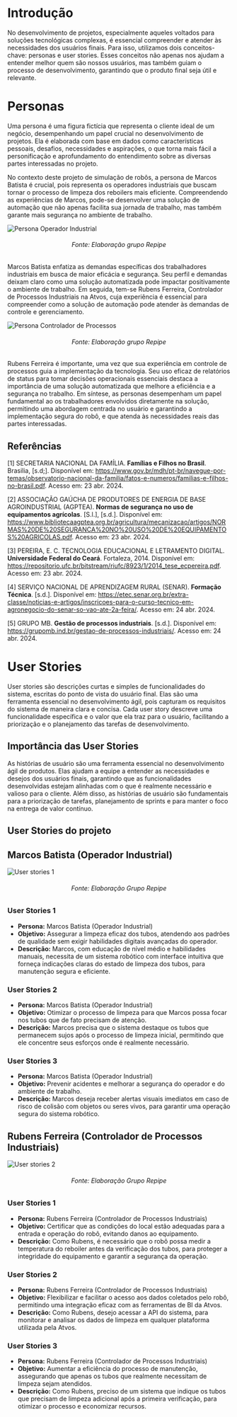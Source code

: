 # Introdução
No desenvolvimento de projetos, especialmente aqueles voltados para soluções tecnológicas complexas, é essencial compreender e atender às necessidades dos usuários finais. Para isso, utilizamos dois conceitos-chave: personas e user stories. Esses conceitos não apenas nos ajudam a entender melhor quem são nossos usuários, mas também guiam o processo de desenvolvimento, garantindo que o produto final seja útil e relevante.

# Personas

Uma persona é uma figura fictícia que representa o cliente ideal de um negócio, desempenhando um papel crucial no desenvolvimento de projetos. Ela é elaborada com base em dados como características pessoais, desafios, necessidades e aspirações, o que torna mais fácil a personificação e aprofundamento do entendimento sobre as diversas partes interessadas no projeto.

No contexto deste projeto de simulação de robôs, a persona de Marcos Batista é crucial, pois representa os operadores industriais que buscam tornar o processo de limpeza dos reboilers mais eficiente. Compreendendo as experiências de Marcos, pode-se desenvolver uma solução de automação que não apenas facilita sua jornada de trabalho, mas também garante mais segurança no ambiente de trabalho. 

![Persona Operador Industrial](/img/sprint_1/persona-marcos.png)
<h6 align="center"> Fonte: Elaboração grupo Repipe </h6>

Marcos Batista  enfatiza as demandas específicas dos trabalhadores industriais em busca de maior eficácia e segurança. Seu perfil e demandas deixam claro como uma solução automatizada pode impactar positivamente o ambiente de trabalho.
Em seguida, tem-se Rubens Ferreira, Controlador de Processos Industriais na Atvos, cuja experiência é essencial para compreender como a solução de automação pode atender às demandas de controle e gerenciamento.

![Persona Controlador de Processos](/img/sprint_1/persona-rubens.png)
<h6 align="center"> Fonte: Elaboração grupo Repipe </h6>

Rubens Ferreira é importante, uma vez que sua experiência em controle de processos guia a implementação da tecnologia. Seu uso eficaz de relatórios de status para tomar decisões operacionais essenciais destaca a importância de uma solução automatizada que melhore a eficiência e a segurança no trabalho.
Em síntese, as personas desempenham um papel fundamental ao os trabalhadores envolvidos diretamente na solução, permitindo uma abordagem centrada no usuário e garantindo a implementação segura do robô, e que atenda às necessidades reais das partes interessadas.


## Referências
[1] SECRETARIA NACIONAL DA FAMÍLIA. **Famílias e Filhos no Brasil**. Brasilia, [s.d;]. Disponível em: https://www.gov.br/mdh/pt-br/navegue-por-temas/observatorio-nacional-da-familia/fatos-e-numeros/familias-e-filhos-no-brasil.pdf. Acesso em: 23 abr. 2024.

[2] ASSOCIAÇÃO GAÚCHA DE PRODUTORES DE ENERGIA DE BASE AGROINDUSTRIAL (AGPTEA). **Normas de segurança no uso de equipamentos agrícolas**. [S.l.], [s.d.]. Disponível em: https://www.bibliotecaagptea.org.br/agricultura/mecanizacao/artigos/NORMAS%20DE%20SEGURANCA%20NO%20USO%20DE%20EQUIPAMENTOS%20AGRICOLAS.pdf. Acesso em: 23 abr. 2024.

[3] PEREIRA, E. C. TECNOLOGIA EDUCACIONAL E LETRAMENTO DIGITAL. **Universidade Federal do Ceará**. Fortaleza, 2014. Disponível em: https://repositorio.ufc.br/bitstream/riufc/8923/1/2014_tese_ecpereira.pdf. Acesso em: 23 abr. 2024.

[4] SERVIÇO NACIONAL DE APRENDIZAGEM RURAL (SENAR). **Formação Técnica**. [s.d.]. Disponível em: https://etec.senar.org.br/extra-classe/noticias-e-artigos/inscricoes-para-o-curso-tecnico-em-agronegocio-do-senar-so-vao-ate-2a-feira/. Acesso em: 24 abr. 2024.

[5] GRUPO MB. **Gestão de processos industriais**. [s.d.]. Disponível em: https://grupomb.ind.br/gestao-de-processos-industriais/. Acesso em: 24 abr. 2024.

# User Stories
User stories são descrições curtas e simples de funcionalidades do sistema, escritas do ponto de vista do usuário final. Elas são uma ferramenta essencial no desenvolvimento ágil, pois capturam os requisitos do sistema de maneira clara e concisa. Cada user story descreve uma funcionalidade específica e o valor que ela traz para o usuário, facilitando a priorização e o planejamento das tarefas de desenvolvimento.

## Importância das User Stories
As histórias de usuário são uma ferramenta essencial no desenvolvimento ágil de produtos. Elas ajudam a equipe a entender as necessidades e desejos dos usuários finais, garantindo que as funcionalidades desenvolvidas estejam alinhadas com o que é realmente necessário e valioso para o cliente. Além disso, as histórias de usuário são fundamentais para a priorização de tarefas, planejamento de sprints e para manter o foco na entrega de valor contínuo.

## User Stories do projeto

## Marcos Batista (Operador Industrial)
![User stories 1](/img/sprint_1/userstories1.png "User Stories 1")
<h6 align="center"> Fonte: Elaboração Grupo Repipe </h6>

### User Stories 1

- **Persona:** Marcos Batista (Operador Industrial)
- **Objetivo:** Assegurar a limpeza eficaz dos tubos, atendendo aos padrões de qualidade sem exigir habilidades digitais avançadas do operador.
- **Descrição:** Marcos, com educação de nível médio e habilidades manuais, necessita de um sistema robótico com interface intuitiva que forneça indicações claras do estado de limpeza dos tubos, para manutenção segura e eficiente.

### User Stories 2

- **Persona:** Marcos Batista (Operador Industrial)
- **Objetivo:** Otimizar o processo de limpeza para que Marcos possa focar nos tubos que de fato precisam de atenção.
- **Descrição:** Marcos precisa que o sistema destaque os tubos que permanecem sujos após o processo de limpeza inicial, permitindo que ele concentre seus esforços onde é realmente necessário.

### User Stories 3

- **Persona:** Marcos Batista (Operador Industrial)
- **Objetivo:** Prevenir acidentes e melhorar a segurança do operador e do ambiente de trabalho.
- **Descrição:** Marcos deseja receber alertas visuais imediatos em caso de risco de colisão com objetos ou seres vivos, para garantir uma operação segura do sistema robótico.

## Rubens Ferreira (Controlador de Processos Industriais)
![User stories 2](/img/sprint_1/userstories2.png "User Stories 2")
<h6 align="center"> Fonte: Elaboração Grupo Repipe </h6>

### User Stories 1

- **Persona:** Rubens Ferreira (Controlador de Processos Industriais)
- **Objetivo:** Certificar que as condições do local estão adequadas para a entrada e operação do robô, evitando danos ao equipamento.
- **Descrição:** Como Rubens, é necessário que o robô possa medir a temperatura do reboiler antes da verificação dos tubos, para proteger a integridade do equipamento e garantir a segurança da operação.

### User Stories 2

- **Persona:** Rubens Ferreira (Controlador de Processos Industriais)
- **Objetivo:** Flexibilizar e facilitar o acesso aos dados coletados pelo robô, permitindo uma integração eficaz com as ferramentas de BI da Atvos.
- **Descrição:** Como Rubens, desejo acessar a API do sistema, para monitorar e analisar os dados de limpeza em qualquer plataforma utilizada pela Atvos.

### User Stories 3

- **Persona:** Rubens Ferreira (Controlador de Processos Industriais)
- **Objetivo:** Aumentar a eficiência do processo de manutenção, assegurando que apenas os tubos que realmente necessitam de limpeza sejam atendidos.
- **Descrição:** Como Rubens, preciso de um sistema que indique os tubos que precisam de limpeza adicional após a primeira verificação, para otimizar o processo e economizar recursos.
